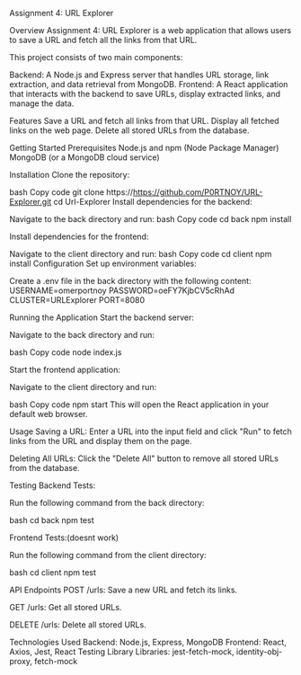 Assignment 4: URL Explorer

Overview
Assignment 4: URL Explorer is a web application that allows users to save a URL and fetch all the links from that URL.


This project consists of two main components:

Backend: A Node.js and Express server that handles URL storage, link extraction, and data retrieval from MongoDB.
Frontend: A React application that interacts with the backend to save URLs, display extracted links, and manage the data.

Features
Save a URL and fetch all links from that URL.
Display all fetched links on the web page.
Delete all stored URLs from the database.


Getting Started
Prerequisites
Node.js and npm (Node Package Manager)
MongoDB (or a MongoDB cloud service)

Installation
Clone the repository:

bash
Copy code
git clone https://https://github.com/P0RTNOY/URL-Explorer.git
cd Url-Explorer
Install dependencies for the backend:

Navigate to the back directory and run:
bash
Copy code
cd back
npm install

Install dependencies for the frontend:

Navigate to the client directory and run:
bash
Copy code
cd client
npm install
Configuration
Set up environment variables:

Create a .env file in the back directory with the following content:
USERNAME=omerportnoy
PASSWORD=oeFY7KjbCV5cRhAd
CLUSTER=URLExplorer
PORT=8080



Running the Application
Start the backend server:

Navigate to the back directory and run:

bash
Copy code
node index.js


Start the frontend application:

Navigate to the client directory and run:

bash
Copy code
npm start
This will open the React application in your default web browser.

Usage
Saving a URL:
Enter a URL into the input field and click "Run" to fetch links from the URL and display them on the page.

Deleting All URLs:
Click the "Delete All" button to remove all stored URLs from the database.

Testing
Backend Tests:

Run the following command from the back directory:

bash
cd back
npm test

Frontend Tests:(doesnt work)

Run the following command from the client directory:

bash
cd client
npm test

API Endpoints
POST /urls: Save a new URL and fetch its links.

GET /urls: Get all stored URLs.

DELETE /urls: Delete all stored URLs.


Technologies Used
Backend: Node.js, Express, MongoDB
Frontend: React, Axios, Jest, React Testing Library
Libraries: jest-fetch-mock, identity-obj-proxy, fetch-mock